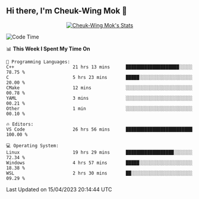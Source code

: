 ## Hi there, I'm Cheuk-Wing Mok 👋

<!--
**mozro0327/mozro0327** is a ✨ _special_ ✨ repository because its `README.md` (this file) appears on your GitHub profile.

Here are some ideas to get you started:

- 🔭 I’m currently working on ...
- 🌱 I’m currently learning ...
- 👯 I’m looking to collaborate on ...
- 🤔 I’m looking for help with ...
- 💬 Ask me about ...
- 📫 How to reach me: ...
- 😄 Pronouns: ...
- ⚡ Fun fact: ...
-->

<p align="center">
  <a href="https://github.com/mozro0327" class="rich-diff-level-one">
    <img src="https://github-readme-stats.vercel.app/api?username=mozro0327&title_color=333&text_color=777" alt="Cheuk-Wing Mok's Stats" >
    <!-- &hide=issues
    <img src="https://github-readme-stats.vercel.app/api?username=mozro0327&hide=issues&title_color=333&text_color=777" alt="Cheuk-Wing Mok's Stats" >
    -->
  </a>
</p>

<!--START_SECTION:waka-->
![Code Time](http://img.shields.io/badge/Code%20Time-1%2C402%20hrs%2048%20mins-blue)

📊 **This Week I Spent My Time On** 

```text
💬 Programming Languages: 
C++                      21 hrs 13 mins      ████████████████████░░░░░   78.75 % 
C                        5 hrs 23 mins       █████░░░░░░░░░░░░░░░░░░░░   20.00 % 
CMake                    12 mins             ░░░░░░░░░░░░░░░░░░░░░░░░░   00.78 % 
YAML                     3 mins              ░░░░░░░░░░░░░░░░░░░░░░░░░   00.21 % 
Other                    1 min               ░░░░░░░░░░░░░░░░░░░░░░░░░   00.10 % 

🔥 Editors: 
VS Code                  26 hrs 56 mins      █████████████████████████   100.00 % 

💻 Operating System: 
Linux                    19 hrs 29 mins      ██████████████████░░░░░░░   72.34 % 
Windows                  4 hrs 57 mins       █████░░░░░░░░░░░░░░░░░░░░   18.38 % 
WSL                      2 hrs 30 mins       ██░░░░░░░░░░░░░░░░░░░░░░░   09.29 % 
```


 Last Updated on 15/04/2023 20:14:44 UTC
<!--END_SECTION:waka-->
